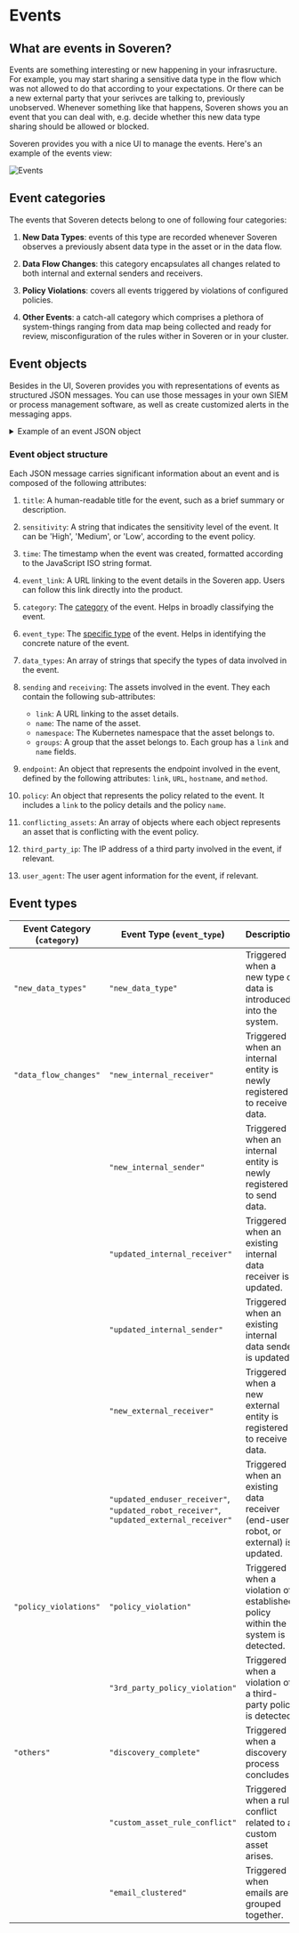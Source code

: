 # Events

## What are events in Soveren?

Events are something interesting or new happening in your infrasructure. For example, you may start sharing a sensitive data type in the flow which was not allowed to do that according to your expectations. Or there can be a new external party that your serivces are talking to, previously unobserved. Whenever something like that happens, Soveren shows you an event that you can deal with, e.g. decide whether this new data type sharing should be allowed or blocked.

Soveren provides you with a nice UI to manage the events. Here's an example of the events view:

![Events](../../img/user-guide/events-01.png "Events")

## Event categories

The events that Soveren detects belong to one of following four categories:

1. **New Data Types**: events of this type are recorded whenever Soveren observes a previously absent data type in the asset or in the data flow.

2. **Data Flow Changes**: this category encapsulates all changes related to both internal and external senders and receivers.

3. **Policy Violations**: covers all events triggered by violations of configured policies.

4. **Other Events**: a catch-all category which comprises a plethora of system-things ranging from data map being collected and ready for review, misconfiguration of the rules wither in Soveren or in your cluster.

## Event objects

Besides in the UI, Soveren provides you with representations of events as structured JSON messages. You can use those messages in your own SIEM or process management software, as well as create customized alerts in the messaging apps.

<details>
  <summary>Example of an event JSON object</summary>

```{.json .copy .annotate linenums="1"} 
{
  "title": "Internal asset Asset 3 is sharing Person with third parties",
  "sensitivity": "Medium",
  "time": "2013-10-21T13:28:06.419Z",
  "event_link": "https://app.soveren.io/events?id=123",
  "category": "New data type",
  "event_type": "policy_violation",
  "data_types": [
    "Person",
    "Email"
  ],

  "sending": {
    "link": "https://app.soveren.io/data-inventory/internal-assets/1",
    "name": "service 1",
    "namespace": "namespace 1",
    "groups": [
      {
        "link": "https://app.soveren.io/asset-groups/1/info",
        "name": "group 1"
      },
      {
        "link": "https://app.soveren.io/asset-groups/2/info",
        "name": "group 2"
      }
    ]
  },
  "receiving": {
    "link": "https://app.soveren.io/data-inventory/internal-assets/2",
    "name": "service 2",
    "namespace": "namespace 2",
    "groups": []
  },
  "endpoint": {
    "link": "https://app.soveren.io/data-inventory/sample?id=432&direction=response",
    "url": "api/v1/path-1",
    "hostname": "soveren.io",
    "method": "POST"
  },

  "policy": {
    "link": "https://app.soveren.io/policies/234",
    "name": "Policy 234"
  },

  "conflicting_assets":[
    {
      "name":"Asset 1",
      "link": "https://app.soveren.io/data-inventory/external-assets/1"
    },
    {
      "name":"Asset 2",
      "link": "https://app.soveren.io/data-inventory/external-assets/2"
    }
  ],
  "third_party_ip": "123.1.1.1",
  "user_agent": "some user agent"
}
```
</details>


### Event object structure

Each JSON message carries significant information about an event and is composed of the following attributes:

1. `title`: A human-readable title for the event, such as a brief summary or description.

2. `sensitivity`: A string that indicates the sensitivity level of the event. It can be 'High', 'Medium', or 'Low', according to the event policy.

3. `time`: The timestamp when the event was created, formatted according to the JavaScript ISO string format.

4. `event_link`: A URL linking to the event details in the Soveren app. Users can follow this link directly into the product.

5. `category`: The [category](#event-categories) of the event. Helps in broadly classifying the event.

6. `event_type`: The [specific type](#event-types) of the event. Helps in identifying the concrete nature of the event.

7. `data_types`: An array of strings that specify the types of data involved in the event.

8. `sending` and `receiving`: The assets involved in the event. They each contain the following sub-attributes:
   - `link`: A URL linking to the asset details.
   - `name`: The name of the asset.
   - `namespace`: The Kubernetes namespace that the asset belongs to.
   - `groups`: A group that the asset belongs to. Each group has a `link` and `name` fields.

9. `endpoint`: An object that represents the endpoint involved in the event, defined by the following attributes: `link`, `URL`, `hostname`, and `method`.

10. `policy`: An object that represents the policy related to the event. It includes a `link` to the policy details and the policy `name`.

11. `conflicting_assets`: An array of objects where each object represents an asset that is conflicting with the event policy.

12. `third_party_ip`: The IP address of a third party involved in the event, if relevant.

13. `user_agent`: The user agent information for the event, if relevant.

## Event types

| Event Category (`category`) | Event Type (`event_type`)  | Description  |
|-------------------|-------------|--------------|
| `"new_data_types"`    | `"new_data_type"` | Triggered when a new type of data is introduced into the system.|
| `"data_flow_changes"` | `"new_internal_receiver"` | Triggered when an internal entity is newly registered to receive data. |
|                   | `"new_internal_sender"` | Triggered when an internal entity is newly registered to send data. |
|                   | `"updated_internal_receiver"` | Triggered when an existing internal data receiver is updated. |
|                   | `"updated_internal_sender"` | Triggered when an existing internal data sender is updated. |
|                   | `"new_external_receiver"` | Triggered when a new external entity is registered to receive data. |
|                   | `"updated_enduser_receiver"`, `"updated_robot_receiver"`, `"updated_external_receiver"` | Triggered when an existing data receiver (end-user, robot, or external) is updated. |
| `"policy_violations"` | `"policy_violation"` | Triggered when a violation of established policy within the system is detected. |
|                   | `"3rd_party_policy_violation"` | Triggered when a violation of a third-party policy is detected. |
| `"others"`      | `"discovery_complete"` | Triggered when a discovery process concludes. |
|                   | `"custom_asset_rule_conflict"` | Triggered when a rule conflict related to a custom asset arises. |
|                   | `"email_clustered"` | Triggered when emails are grouped together. |
